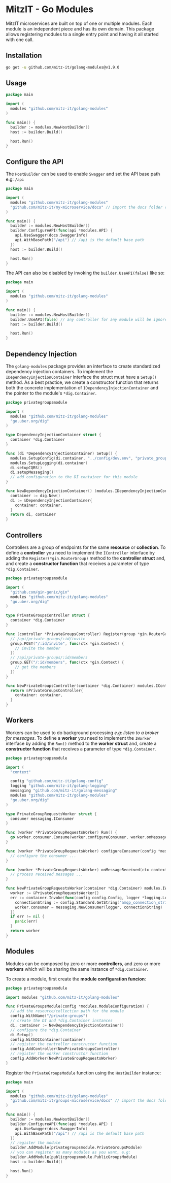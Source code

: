 # MitzIT - Go Modules

MitzIT microservices are built on top of one or multiple modules. Each module is an independent piece and has its own domain. This package allows registering modules to a single entry point and having it all started with one call.

## Installation

```bash
go get -u github.com/mitz-it/golang-modules@v1.9.0
```

## Usage

```go
package main

import (
  modules "github.com/mitz-it/golang-modules"
)

func main() {
  builder := modules.NewHostBuilder()
  host := builder.Build()

  host.Run()
}
```

## Configure the API

The `HostBuilder` can be used to enable `Swagger` and set the API base path e.g: `/api`

```go
package main

import (
  modules "github.com/mitz-it/golang-modules"
  "github.com/mitz-it/my-microservice/docs" // import the docs folder content generated by swag 
)

func main() {
  builder := modules.NewHostBuilder()
  builder.ConfigureAPI(func(api *modules.API) {
    api.UseSwagger(docs.SwaggerInfo)
    api.WithBasePath("/api") // /api is the default base path
  })
  host := builder.Build()

  host.Run()
}
```

The API can also be disabled by invoking the `builder.UseAPI(false)` like so:

```go
package main

import (
  modules "github.com/mitz-it/golang-modules"
)

func main() {
  builder := modules.NewHostBuilder()
  builder.UseAPI(false) // any controller for any module will be ignored if this method is called passing false
  host := builder.Build()

  host.Run()
}
```

## Dependency Injection

The `golang-modules` package provides an interface to create standardized dependency injection containers. To implement the `IDependencyInjectionContainer` interface the struct must have a `Setup()` method. As a best practice, we create a constructor function that returns both the concrete implementation of `IDependencyInjectionContainer` and the pointer to the module's `*dig.Container`.

```go
package privategroupsmodule

import (
  modules "github.com/mitz-it/golang-modules"
  "go.uber.org/dig"
)

type DependencyInjectionContainer struct {
  container *dig.Container
}

func (di *DependencyInjectionContainer) Setup() {
  modules.SetupConfig(di.container, "../config/dev.env", "private_groups")
  modules.SetupLogging(di.container)
  di.setupCQRS()
  di.setupMessaging()
  // add configuration to the DI container for this module
}

func NewDependencyInjectionContainer() (modules.IDependencyInjectionContainer, *dig.Container) {
  container := dig.New()
  di := &DependencyInjectionContainer{
    container: container,
  }
  return di, container
}
```



## Controllers

Controllers are a group of endpoints for the same **resource** or **collection**. To define a **controller** you need to implement the `IController` interface by adding the `Register(*gin.RouterGroup)` method to the **controller struct** and,
and create a **constructor function** that receives a parameter of type `*dig.Container`.

```go
package privategroupsmodule

import (
  "github.com/gin-gonic/gin"
  modules "github.com/mitz-it/golang-modules"
  "go.uber.org/dig"
)

type PrivateGroupsController struct {
  container *dig.Container
}

func (controller *PrivateGroupsController) Register(group *gin.RouterGroup) {
  // /api/private-groups/:id/invite
  group.POST("/:id/invite", func(ctx *gin.Context) {
    // invite the member
  })
  // /api/private-groups/:id/members
  group.GET("/:id/members", func(ctx *gin.Context) {
    // get the members
  })
}

func NewPrivateGroupsController(container *dig.Container) modules.IController {
  return &PrivateGroupsController{
    container: container,
  }
}
``` 

## Workers

Workers can be used to do background processing _e.g: listen to a broker for messages_. To define a **worker** you need to implement the `IWorker` interface by adding the `Run()` method to the **worker struct** and, create a **constructor function** that receives a parameter of type `*dig.Container`.

```go
package privategroupsmodule

import (
  "context"

  config "github.com/mitz-it/golang-config"
  logging "github.com/mitz-it/golang-logging"
  messaging "github.com/mitz-it/golang-messaging"
  modules "github.com/mitz-it/golang-modules"
  "go.uber.org/dig"
)

type PrivateGroupRequestsWorker struct {
  consumer messaging.IConsumer
}

func (worker *PrivateGroupRequestsWorker) Run() {
  go worker.consumer.Consume(worker.configureConsumer, worker.onMessageReceived)
}

func (worker *PrivateGroupRequestsWorker) configureConsumer(config *messaging.ConsumerConfiguration) {
  // configure the consumer ...
}

func (worker *PrivateGroupRequestsWorker) onMessageReceived(ctx context.Context, message []byte) {
  // process received messages ...
}

func NewPrivateGroupRequestsWorker(container *dig.Container) modules.IWorker {
  worker := &PrivateGroupRequestsWorker{}
  err := container.Invoke(func(config config.Config, logger *logging.Logger) {
    connectionString := config.Standard.GetString("amqp_connection_string")
    worker.consumer = messaging.NewConsumer(logger, connectionString)
  })
  if err != nil {
    panic(err)
  }
  return worker
}
``` 

## Modules

Modules can be composed by zero or more **controllers**, and zero or more **workers** which will be sharing the same instance of `*dig.Container`.

To create a module, first create the **module configuration funcion**:

```go
package privategroupsmodule

import modules "github.com/mitz-it/golang-modules"

func PrivateGroupsModule(config *modules.ModuleConfiguration) {
  // add the resource/collection path for the module
  config.WithName("/private-groups")
  // create the DI and *dig.Container instances
  di, container := NewDependencyInjectionContainer()
  // configure the *dig.Container
  di.Setup()
  config.WithDIContainer(container)
  // register the controller constructor function
  config.AddController(NewPrivateGroupsController)
  // register the worker constructor function
  config.AddWorker(NewPrivateGroupRequestsWorker)
}
```

Register the `PrivateGroupsModule` function using the `HostBuilder` instance:

```go
package main

import (
  modules "github.com/mitz-it/golang-modules"
  "github.com/mitz-it/groups-microservice/docs" // import the docs folder content generated by swag 
)

func main() {
  builder := modules.NewHostBuilder()
  builder.ConfigureAPI(func(api *modules.API) {
    api.UseSwagger(docs.SwaggerInfo)
    api.WithBasePath("/api") // /api is the default base path
  })
  // register the module
  builder.AddModule(privategroupsmodule.PrivateGroupsModule)
  // you can register as many modules as you want, e.g:
  builder.AddModule(publicgroupsmodule.PublicGroupsModule)
  host := builder.Build()

  host.Run()
}
```